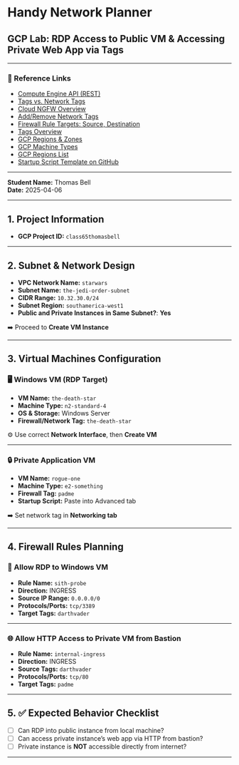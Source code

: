# Handy Network Planner

## GCP Lab: RDP Access to Public VM & Accessing Private Web App via Tags

---

### 🔗 Reference Links

- [Compute Engine API (REST)](https://cloud.google.com/compute/docs/reference/rest/v1)
- [Tags vs. Network Tags](https://cloud.google.com/firewall/docs/tags-firewalls-overview#differences)
- [Cloud NGFW Overview](https://cloud.google.com/firewall/docs/about-firewalls)
- [Add/Remove Network Tags](https://cloud.google.com/vpc/docs/add-remove-network-tags)
- [Firewall Rule Targets: Source, Destination](https://cloud.google.com/firewall/docs/firewalls#sources_or_destinations_for_the_rule)
- [Tags Overview](https://cloud.google.com/resource-manager/docs/tags/tags-overview)
- [GCP Regions & Zones](https://cloud.google.com/compute/docs/gpus/gpu-regions-zones)
- [GCP Machine Types](https://cloud.google.com/compute/docs/machine-resource)
- [GCP Regions List](https://cloud.google.com/about/locations#europe)
- [Startup Script Template on GitHub](https://github.com/Gwenbleidd32/startup-script-template)

---

**Student Name:** Thomas Bell  
**Date:** 2025-04-06

---

## 1. Project Information

- **GCP Project ID:** `class65thomasbell`

---

## 2. Subnet & Network Design

- **VPC Network Name:** `starwars`
- **Subnet Name:** `the-jedi-order-subnet`
- **CIDR Range:** `10.32.30.0/24`
- **Subnet Region:** `southamerica-west1`
- **Public and Private Instances in Same Subnet?**: **Yes**

➡️ Proceed to **Create VM Instance**

---

## 3. Virtual Machines Configuration

### 🖥️ Windows VM (RDP Target)

- **VM Name:** `the-death-star`
- **Machine Type:** `n2-standard-4`
- **OS & Storage:** Windows Server
- **Firewall/Network Tag:** `the-death-star`

⚙️ Use correct **Network Interface**, then **Create VM**

---

### 🔒 Private Application VM

- **VM Name:** `rogue-one`
- **Machine Type:** `e2-something`
- **Firewall Tag:** `padme`
- **Startup Script:** Paste into Advanced tab

➡️ Set network tag in **Networking tab**

---

## 4. Firewall Rules Planning

### 🚪 Allow RDP to Windows VM

- **Rule Name:** `sith-probe`
- **Direction:** INGRESS
- **Source IP Range:** `0.0.0.0/0`
- **Protocols/Ports:** `tcp/3389`
- **Target Tags:** `darthvader`

---

### 🌐 Allow HTTP Access to Private VM from Bastion

- **Rule Name:** `internal-ingress`
- **Direction:** INGRESS
- **Source Tags:** `darthvader`
- **Protocols/Ports:** `tcp/80`
- **Target Tags:** `padme`

---

## 5. ✅ Expected Behavior Checklist

- [ ] Can RDP into public instance from local machine?  
- [ ] Can access private instance’s web app via HTTP from bastion?  
- [ ] Private instance is **NOT** accessible directly from internet?

---
